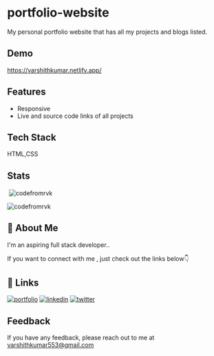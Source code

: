 # portfolio-website

My personal portfolio website that has all my projects and blogs listed.

## Demo

https://varshithkumar.netlify.app/

  
## Features

- Responsive
- Live and source code links of all projects
  
## Tech Stack

HTML,CSS


## Stats
<p>&nbsp;<img align="center" src="https://github-readme-stats.vercel.app/api?username=codefromrvk&show_icons=true&locale=en" alt="codefromrvk" /></p>

<p><img align="center" src="https://github-readme-streak-stats.herokuapp.com/?user=codefromrvk&" alt="codefromrvk" /></p>



  
## 🚀 About Me
I'm an aspiring full stack developer..

If you want to connect with me , just check out the links below👇

  
## 🔗 Links
[![portfolio](https://img.shields.io/badge/my_portfolio-000?style=for-the-badge&logo=ko-fi&logoColor=white)](https://varshithkumar.netlify.app)
[![linkedin](https://img.shields.io/badge/linkedin-0A66C2?style=for-the-badge&logo=linkedin&logoColor=white)](https://www.linkedin.com/in/varshith-kumar-a430a91a5/)
[![twitter](https://img.shields.io/badge/twitter-1DA1F2?style=for-the-badge&logo=twitter&logoColor=white)](https://twitter.com/0xrvk)

  
## Feedback

If you have any feedback, please reach out to me at varshithkumar553@gmail.com


